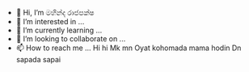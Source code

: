 - 👋 Hi, I’m මහින්ද රාජපක්ෂ 
- 👀 I’m interested in ...
- 🌱 I’m currently learning ...
- 💞️ I’m looking to collaborate on ...
- 📫 How to reach me ...
Hi hi
Mk mn
Oyat kohomada mama hodin
Dn sapada sapai
<!---
uditha43/uditha43 is a ✨ special ✨ repository because its `README.md` (this file) appears on your GitHub profile.
You can click the Preview link to take a look at your changes.
--->
